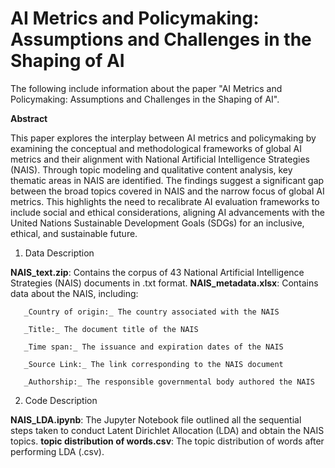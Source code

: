 # AI Metrics and Policymaking: Assumptions and Challenges in the Shaping of AI


The following include information about the paper "AI Metrics and Policymaking: Assumptions and Challenges in the Shaping of AI".

**Abstract**

This paper explores the interplay between AI metrics and policymaking by examining the conceptual and methodological frameworks of global AI metrics and their alignment with National Artificial Intelligence Strategies (NAIS). Through topic modeling and qualitative content analysis, key thematic areas in NAIS are identified. The findings suggest a significant gap between the broad topics covered in NAIS and the narrow focus of global AI metrics. This highlights the need to recalibrate AI evaluation frameworks to include social and ethical considerations, aligning AI advancements with the United Nations Sustainable Development Goals (SDGs) for an inclusive, ethical, and sustainable future. 


1. Data Description

**NAIS_text.zip**: Contains the corpus of 43 National Artificial Intelligence Strategies (NAIS) documents in .txt format.
**NAIS_metadata.xlsx**: Contains data about the NAIS, including:

       _Country of origin:_ The country associated with the NAIS
 
       _Title:_ The document title of the NAIS
 
       _Time span:_ The issuance and expiration dates of the NAIS
 
       _Source Link:_ The link corresponding to the NAIS document
 
       _Authorship:_ The responsible governmental body authored the NAIS


 2. Code Description

**NAIS_LDA.ipynb**: The Jupyter Notebook file outlined all the sequential steps taken to conduct Latent Dirichlet Allocation (LDA) and obtain the NAIS topics.
**topic distribution of words.csv**: The topic distribution of words after performing LDA (.csv).
